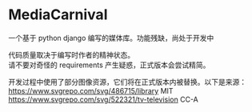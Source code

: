 # MediaCarnival
一个基于 python django 编写的媒体库。功能残缺，尚处于开发中 <br>


代码质量取决于编写时作者的精神状态。<br>
请不要对奇怪的 requirements 产生疑惑，正式版本会尝试精简。 <br>

开发过程中使用了部分图像资源，它们将在正式版本内被替换。以下是来源： <br>
https://www.svgrepo.com/svg/486715/library MIT<br>
https://www.svgrepo.com/svg/522321/tv-television  CC-A<br>
